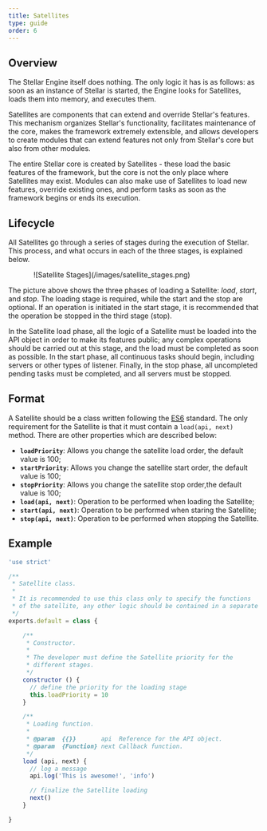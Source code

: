 ```yaml
---
title: Satellites
type: guide
order: 6
---
```


## Overview

The Stellar Engine itself does nothing.  The only logic it has is as follows: as soon as an instance of Stellar is started, the Engine looks for Satellites, loads them into memory, and executes them.

Satellites are components that can extend and override Stellar's features. This mechanism organizes Stellar's functionality, facilitates maintenance of the core, makes the framework extremely extensible, and allows developers to create modules that can extend features not only from Stellar's core but also from other modules.

The entire Stellar core is created by Satellites - these load the basic features of the framework, but the core is not the only place where Satellites may exist. Modules can also make use of Satellites to load new features, override existing ones, and perform tasks as soon as the framework begins or ends its execution.

## Lifecycle

All Satellites go through a series of stages during the execution of Stellar. This process, and what occurs in each of the three stages, is explained below.

<div style="margin-left: auto; margin-right: auto; max-width: 80%;">
  ![Satellite Stages](/images/satellite_stages.png)
</div>

The picture above shows the three phases of loading a Satellite: _load_, _start_, and _stop_. The loading stage is required, while the start and the stop are optional. If an operation is initiated in the start stage, it is recommended that the operation be stopped in the third stage (stop).

In the Satellite load phase, all the logic of a Satellite must be loaded into the API object in order to make its features public; any complex operations should be carried out at this stage, and the load must be completed as soon as possible. In the start phase, all continuous tasks should begin, including servers or other types of listener. Finally, in the stop phase, all uncompleted pending tasks must be completed, and all servers must be stopped.

## Format

A Satellite should be a class written following the [ES6](http://www.ecma-international.org/ecma-262/6.0/index.html) standard. The only requirement for the Satellite is that it must contain a `load(api, next)` method. There are other properties which are described below:

- **`loadPriority`**: Allows you change the satellite load order, the default value is 100;
- **`startPriority`**: Allows you change the satellite start order, the default value is 100;
- **`stopPriority`**: Allows you change the satellite stop order,the default value is 100;
- **`load(api, next)`**: Operation to be performed when loading the Satellite;
- **`start(api, next)`**: Operation to be performed when staring the Satellite;
- **`stop(api, next)`**: Operation to be performed when stopping the Satellite.

## Example

```js
'use strict'

/**
 * Satellite class.
 *
 * It is recommended to use this class only to specify the functions
 * of the satellite, any other logic should be contained in a separate class.
 */
exports.default = class {

    /**
     * Constructor.
     *
     * The developer must define the Satellite priority for the
     * different stages.
     */
    constructor () {
      // define the priority for the loading stage
      this.loadPriority = 10
    }

    /**
     * Loading function.
     *
     * @param  {{}}       api  Reference for the API object.
     * @param  {Function} next Callback function.
     */
    load (api, next) {
      // log a message
      api.log('This is awesome!', 'info')

      // finalize the Satellite loading
      next()
    }

}
```
